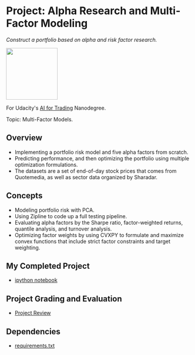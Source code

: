 # Project: Alpha Research and Multi-Factor Modeling
*Construct a portfolio based on alpha and risk factor research.*

<img src="https://github.com/jamesdellinger/ai_for_trading_nanodegree_alpha_research_multi_factor_modeling_project/blob/master/aitndlogo.png" height="140">

For Udacity's [AI for Trading](https://www.udacity.com/course/ai-for-trading--nd880) Nanodegree.

Topic: Multi-Factor Models.

## Overview
* Implementing a portfolio risk model and five alpha factors from scratch.
* Predicting performance, and then optimizing the portfolio using multiple optimization formulations. 
* The datasets are a set of end-of-day stock prices that comes from Quotemedia, as well as sector data organized by Sharadar.

## Concepts
* Modeling portfolio risk with PCA.
* Using Zipline to code up a full testing pipeline.
* Evaluating alpha factors by the Sharpe ratio, factor-weighted returns, quantile analysis, and turnover analysis.
* Optimizing factor weights by using CVXPY to formulate and maximize convex functions that include strict factor constraints and target weighting.

## My Completed Project
* [ipython notebook](http://nbviewer.jupyter.org/github/jamesdellinger/ai_for_trading_nanodegree_alpha_research_multi_factor_modeling_project/blob/master/project_4_starter.ipynb)

## Project Grading and Evaluation
* [Project Review](https://github.com/jamesdellinger/ai_for_trading_nanodegree_alpha_research_multi_factor_modeling_project/blob/master/alpha_research_multi_factor_modeling_project_review.pdf)

## Dependencies
* [requirements.txt](https://github.com/jamesdellinger/ai_for_trading_nanodegree_alpha_research_multi_factor_modeling_project/blob/master/requirements.txt)